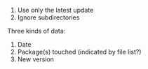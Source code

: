 1. Use only the latest update
2. Ignore subdirectories

Three kinds of data:
1. Date
2. Package(s) touched (indicated by file list?)
3. New version
